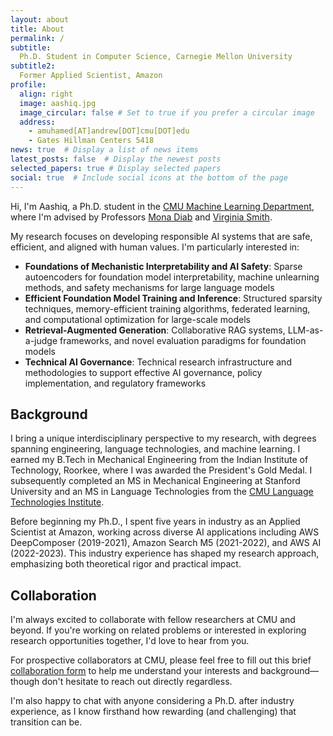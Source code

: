 ```yaml
---
layout: about
title: About
permalink: /
subtitle: 
  Ph.D. Student in Computer Science, Carnegie Mellon University
subtitle2:
  Former Applied Scientist, Amazon
profile:
  align: right
  image: aashiq.jpg
  image_circular: false # Set to true if you prefer a circular image
  address:
    - amuhamed[AT]andrew[DOT]cmu[DOT]edu
    - Gates Hillman Centers 5418
news: true  # Display a list of news items
latest_posts: false  # Display the newest posts
selected_papers: true # Display selected papers
social: true  # Include social icons at the bottom of the page
---
```


Hi, I'm Aashiq, a Ph.D. student in the [CMU Machine Learning Department](https://www.ml.cmu.edu/), where I'm advised by Professors [Mona Diab](https://lti.cs.cmu.edu/people/222228496/mona-diab) and [Virginia Smith](https://www.cs.cmu.edu/~smithv/). 

My research focuses on developing responsible AI systems that are safe, efficient, and aligned with human values. I'm particularly interested in:

- **Foundations of Mechanistic Interpretability and AI Safety**: Sparse autoencoders for foundation model interpretability, machine unlearning methods, and safety mechanisms for large language models
- **Efficient Foundation Model Training and Inference**: Structured sparsity techniques, memory-efficient training algorithms, federated learning, and computational optimization for large-scale models
- **Retrieval-Augmented Generation**: Collaborative RAG systems, LLM-as-a-judge frameworks, and novel evaluation paradigms for foundation models
- **Technical AI Governance**: Technical research infrastructure and methodologies to support effective AI governance, policy implementation, and regulatory frameworks

## Background

I bring a unique interdisciplinary perspective to my research, with degrees spanning engineering, language technologies, and machine learning. I earned my B.Tech in Mechanical Engineering from the Indian Institute of Technology, Roorkee, where I was awarded the President's Gold Medal. I subsequently completed an MS in Mechanical Engineering at Stanford University and an MS in Language Technologies from the [CMU Language Technologies Institute](https://lti.cs.cmu.edu/).

Before beginning my Ph.D., I spent five years in industry as an Applied Scientist at Amazon, working across diverse AI applications including AWS DeepComposer (2019-2021), Amazon Search M5 (2021-2022), and AWS AI (2022-2023). This industry experience has shaped my research approach, emphasizing both theoretical rigor and practical impact.

## Collaboration

I'm always excited to collaborate with fellow researchers at CMU and beyond. If you're working on related problems or interested in exploring research opportunities together, I'd love to hear from you. 

For prospective collaborators at CMU, please feel free to fill out this brief [collaboration form](https://docs.google.com/forms/d/e/1FAIpQLSeGCF8kjBqfPZfXIc8NB6LRAXhRxOZ_9DydA5nGi77NR3W5dg/viewform?usp=header) to help me understand your interests and background—though don't hesitate to reach out directly regardless.

I'm also happy to chat with anyone considering a Ph.D. after industry experience, as I know firsthand how rewarding (and challenging) that transition can be.
